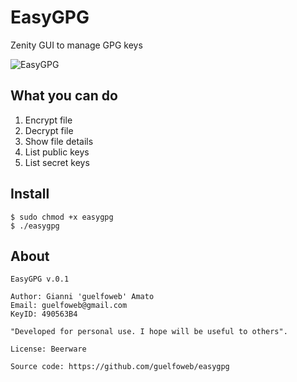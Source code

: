 # EasyGPG
Zenity GUI to manage GPG keys

![EasyGPG](https://cloud.githubusercontent.com/assets/41558/11421831/600ea7c8-9437-11e5-8468-c9a2bd471e89.png "Zenity GUI to manage GPG keys")


## What you can do

1. Encrypt file
2. Decrypt file
3. Show file details
4. List public keys
5. List secret keys

## Install
```
$ sudo chmod +x easygpg
$ ./easygpg
```

## About
```
EasyGPG v.0.1

Author: Gianni 'guelfoweb' Amato
Email: guelfoweb@gmail.com
KeyID: 490563B4

"Developed for personal use. I hope will be useful to others".

License: Beerware

Source code: https://github.com/guelfoweb/easygpg
```
